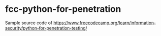 # fcc-python-for-penetration

Sample source code of
<https://www.freecodecamp.org/learn/information-security/python-for-penetration-testing/>
